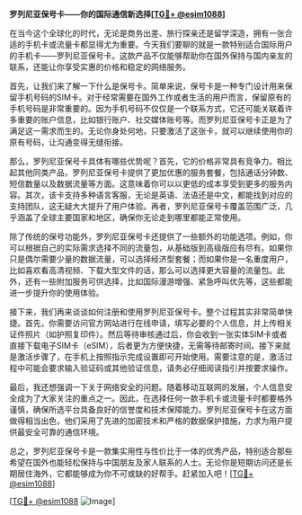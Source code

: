 **罗列尼亚保号卡——你的国际通信新选择[[TG💪+ @esim1088](https://t.me/s/esim1088)]**

在当今这个全球化的时代，无论是商务出差、旅行探亲还是留学深造，拥有一张合适的手机卡或流量卡都显得尤为重要。今天我们要聊的就是一款特别适合国际用户的手机卡——罗列尼亚保号卡。这款产品不仅能够帮助你在国外保持与国内亲友的联系，还能让你享受实惠的价格和稳定的网络服务。

首先，让我们来了解一下什么是保号卡。简单来说，保号卡是一种专门设计用来保留手机号码的SIM卡。对于经常需要在国外工作或者生活的用户而言，保留原有的手机号码是非常重要的。因为手机号码不仅仅是一个联系方式，它还可能关联着许多重要的账户信息，比如银行账户、社交媒体账号等。而罗列尼亚保号卡正是为了满足这一需求而生的。无论你身处何地，只要激活了这张卡，就可以继续使用你的原有号码，让沟通变得无缝衔接。

那么，罗列尼亚保号卡具体有哪些优势呢？首先，它的价格非常具有竞争力。相比起其他同类产品，罗列尼亚保号卡提供了更加优惠的服务套餐，包括通话分钟数、短信数量以及数据流量等方面。这意味着你可以以更低的成本享受到更多的服务内容。其次，该卡支持多种语言客服，无论是英语、法语还是中文，都能找到对应的支持团队，这无疑大大提升了用户体验。再者，罗列尼亚保号卡覆盖范围广泛，几乎涵盖了全球主要国家和地区，确保你无论走到哪里都能正常使用。

除了传统的保号功能外，罗列尼亚保号卡还提供了一些额外的功能选项。例如，你可以根据自己的实际需求选择不同的流量包，从基础版到高级版应有尽有。如果你只是偶尔需要少量的数据流量，可以选择经济型套餐；而如果你是一名重度用户，比如喜欢看高清视频、下载大型文件的话，那么可以选择更大容量的流量包。此外，还有一些附加服务可供选择，比如国际漫游增强、紧急呼叫优先等，这些都能进一步提升你的使用体验。

接下来，我们再来谈谈如何注册和使用罗列尼亚保号卡。整个过程其实非常简单快捷。首先，你需要访问官方网站进行在线申请，填写必要的个人信息，并上传相关证件照片（如护照复印件）。然后等待审核通过后，你会收到一张实体SIM卡或者直接下载电子SIM卡（eSIM），后者更为方便快捷，无需等待邮寄时间。接下来就是激活步骤了，在手机上按照指示完成设置即可开始使用。需要注意的是，激活过程中可能会要求输入验证码或其他验证信息，请务必仔细阅读指引并按要求操作。

最后，我还想强调一下关于网络安全的问题。随着移动互联网的发展，个人信息安全成为了大家关注的重点之一。因此，在选择任何一款手机卡或流量卡时都要格外谨慎，确保所选平台具备良好的信誉度和技术保障能力。罗列尼亚保号卡在这方面做得相当出色，他们采用了先进的加密技术和严格的数据保护措施，力求为用户提供最安全可靠的通信环境。

总之，罗列尼亚保号卡是一款集实用性与性价比于一体的优秀产品，特别适合那些希望在国外也能轻松保持与中国朋友及家人联系的人士。无论你是短期访问还是长期居住海外，它都能够成为你不可或缺的好帮手。赶紧加入吧！[[TG💪+ @esim1088](https://t.me/s/esim1088)]

[[TG💪+ @esim1088](https://t.me/s/esim1088) ![Image](https://i.postimg.cc/4NQfJmqS/Snipaste-2025-05-13-00-14-12.png)]